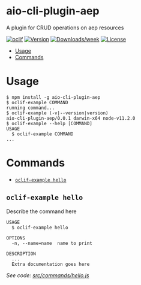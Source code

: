 aio-cli-plugin-aep
==================

A plugin for CRUD operations on aep resources

[![oclif](https://img.shields.io/badge/cli-oclif-brightgreen.svg)](https://oclif.io)
[![Version](https://img.shields.io/npm/v/aio-cli-plugin-aep.svg)](https://npmjs.org/package/aio-cli-plugin-aep)
[![Downloads/week](https://img.shields.io/npm/dw/aio-cli-plugin-aep.svg)](https://npmjs.org/package/aio-cli-plugin-aep)
[![License](https://img.shields.io/npm/l/aio-cli-plugin-aep.svg)](https://github.com/bgaurav/aio-cli-plugin-aep/blob/master/package.json)

<!-- toc -->
* [Usage](#usage)
* [Commands](#commands)
<!-- tocstop -->
# Usage
<!-- usage -->
```sh-session
$ npm install -g aio-cli-plugin-aep
$ oclif-example COMMAND
running command...
$ oclif-example (-v|--version|version)
aio-cli-plugin-aep/0.0.1 darwin-x64 node-v11.2.0
$ oclif-example --help [COMMAND]
USAGE
  $ oclif-example COMMAND
...
```
<!-- usagestop -->
# Commands
<!-- commands -->
* [`oclif-example hello`](#oclif-example-hello)

## `oclif-example hello`

Describe the command here

```
USAGE
  $ oclif-example hello

OPTIONS
  -n, --name=name  name to print

DESCRIPTION
  ...
  Extra documentation goes here
```

_See code: [src/commands/hello.js](https://github.com/bgaurav/aio-cli-plugin-aep/blob/v0.0.1/src/commands/hello.js)_
<!-- commandsstop -->

